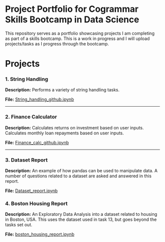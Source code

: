 # Project Portfolio for Cogrammar Skills Bootcamp in Data Science

This repository serves as a portfolio showcasing projects I am completing as part of a skills bootcamp. This is a work in progress and I will upload projects/tasks as I progress through the bootcamp.

# Projects

### 1. String Handling

**Description:** Performs a variety of string handling tasks.

**File:** [String_handling_github.ipynb](String_handling_github.ipynb)

---

### 2. Finance Calculator

**Description:** Calculates returns on investment based on user inputs. Calculates monthly loan repayments based on user inputs.

**File:** [Finance_calc_github.ipynb](Finance_calc_github.ipynb)

---

### 3. Dataset Report

**Description:** An example of how pandas can be used to manipulate data. A number of questions related to a dataset are asked and answered in this report.

**File:** [Dataset_report.ipynb](Dataset_report.ipynb)

### 4. Boston Housing Report

**Description:** An Exploratory Data Analysis into a dataset related to housing in Boston, USA. This uses the dataset used in task 13, but goes beyond the tasks set out.

**File:** [boston_housing_report.ipynb](Boston_housing_report.ipynb)